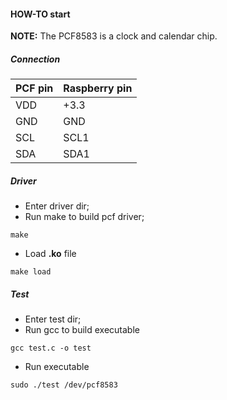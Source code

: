 #### HOW-TO start

**NOTE:** The PCF8583 is a clock and calendar chip. 

##### Connection

| PCF pin     | Raspberry pin |
| :---        | :---          |
| VDD         | +3.3          |
| GND         | GND           |
| SCL         | SCL1          |
| SDA         | SDA1          |

##### Driver

- Enter driver dir;
- Run make to build pcf driver;

```
make
```
- Load **.ko** file
```
make load
```

##### Test

- Enter test dir;
- Run gcc to build executable
```
gcc test.c -o test
```
- Run executable
```
sudo ./test /dev/pcf8583
```

